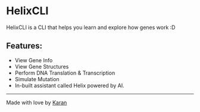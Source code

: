 # HelixCLI
HelixCLI is a CLI that helps you learn and explore how genes work :D

## Features:
- View Gene Info
- View Gene Structures
- Perform DNA Translation & Transcription
- Simulate Mutation
- In-built assistant called Helix powered by AI.

---

Made with love by [Karan](https://github.com/Karandev2007)
